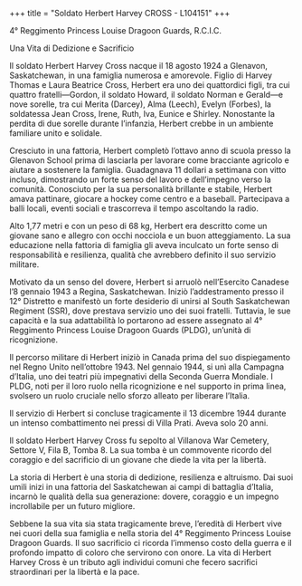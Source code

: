 +++
title = "Soldato Herbert Harvey CROSS - L104151"
+++

4° Reggimento Princess Louise Dragoon Guards, R.C.I.C.

Una Vita di Dedizione e Sacrificio

Il soldato Herbert Harvey Cross nacque il 18 agosto 1924 a Glenavon, Saskatchewan, in una famiglia numerosa e amorevole. Figlio di Harvey Thomas e Laura Beatrice Cross, Herbert era uno dei quattordici figli, tra cui quattro fratelli—Gordon, il soldato Howard, il soldato Norman e Gerald—e nove sorelle, tra cui Merita (Darcey), Alma (Leech), Evelyn (Forbes), la soldatessa Jean Cross, Irene, Ruth, Iva, Eunice e Shirley. Nonostante la perdita di due sorelle durante l’infanzia, Herbert crebbe in un ambiente familiare unito e solidale.

Cresciuto in una fattoria, Herbert completò l’ottavo anno di scuola presso la Glenavon School prima di lasciarla per lavorare come bracciante agricolo e aiutare a sostenere la famiglia. Guadagnava 11 dollari a settimana con vitto incluso, dimostrando un forte senso del lavoro e dell’impegno verso la comunità.
Conosciuto per la sua personalità brillante e stabile, Herbert amava pattinare, giocare a hockey come centro e a baseball. Partecipava a balli locali, eventi sociali e trascorreva il tempo ascoltando la radio.

Alto 1,77 metri e con un peso di 68 kg, Herbert era descritto come un giovane sano e allegro con occhi nocciola e un buon atteggiamento. La sua educazione nella fattoria di famiglia gli aveva inculcato un forte senso di responsabilità e resilienza, qualità che avrebbero definito il suo servizio militare.

Motivato da un senso del dovere, Herbert si arruolò nell’Esercito Canadese l’8 gennaio 1943 a Regina, Saskatchewan. Iniziò l’addestramento presso il 12° Distretto e manifestò un forte desiderio di unirsi al South Saskatchewan Regiment (SSR), dove prestava servizio uno dei suoi fratelli.
Tuttavia, le sue capacità e la sua adattabilità lo portarono ad essere assegnato al 4° Reggimento Princess Louise Dragoon Guards (PLDG), un’unità di ricognizione.

Il percorso militare di Herbert iniziò in Canada prima del suo dispiegamento nel Regno Unito nell’ottobre 1943.
Nel gennaio 1944, si unì alla Campagna d’Italia, uno dei teatri più impegnativi della Seconda Guerra Mondiale. I PLDG, noti per il loro ruolo nella ricognizione e nel supporto in prima linea, svolsero un ruolo cruciale nello sforzo alleato per liberare l’Italia.

Il servizio di Herbert si concluse tragicamente il 13 dicembre 1944 durante un intenso combattimento nei pressi di Villa Prati. Aveva solo 20 anni.

Il soldato Herbert Harvey Cross fu sepolto al Villanova War Cemetery, Settore V, Fila B, Tomba 8. La sua tomba è un commovente ricordo del coraggio e del sacrificio di un giovane che diede la vita per la libertà.

La storia di Herbert è una storia di dedizione, resilienza e altruismo. Dai suoi umili inizi in una fattoria del Saskatchewan ai campi di battaglia d’Italia, incarnò le qualità della sua generazione: dovere, coraggio e un impegno incrollabile per un futuro migliore.

Sebbene la sua vita sia stata tragicamente breve, l’eredità di Herbert vive nei cuori della sua famiglia e nella storia del 4° Reggimento Princess Louise Dragoon Guards.
Il suo sacrificio ci ricorda l’immenso costo della guerra e il profondo impatto di coloro che servirono con onore.
La vita di Herbert Harvey Cross è un tributo agli individui comuni che fecero sacrifici straordinari per la libertà e la pace.
